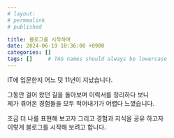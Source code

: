 ```yaml
---
# layout:
# permmalink
# published

title: 블로그를 시작하며
date: 2024-06-19 10:36:00 +0900
categories: []
tags: []     # TAG names should always be lowercase
---
```


IT에 입문한지 어느 덧 11년이 지났습니다.

그동안 걸어 왔던 길을 돌아보며 이력서를 정리하다 보니  
제가 겪어온 경험들을 모두 적어내기가 어렵다 느꼈습니다.

조금 더 나를 표현해 보고자 그리고 경험과 지식을 공유 하고자  
이렇게 블로그를 시작해 보려고 합니다.

